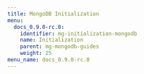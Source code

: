 ```yaml
---
title: MongoDB Initialization
menu:
  docs_0.9.0-rc.0:
    identifier: mg-initialization-mongodb
    name: Initialization
    parent: mg-mongodb-guides
    weight: 25
menu_name: docs_0.9.0-rc.0
---
```

